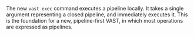 The new `vast exec` command executes a pipeline locally. It takes a single
argument representing a closed pipeline, and immediately executes it. This is
the foundation for a new, pipeline-first VAST, in which most operations are
expressed as pipelines.
